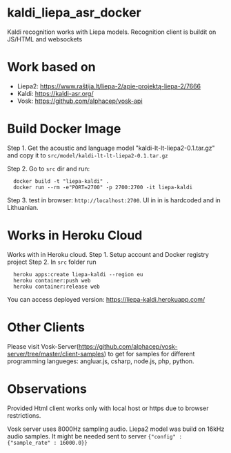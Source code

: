 # kaldi_liepa_asr_docker
Kaldi recognition works with Liepa models. Recognition client is buildit on JS/HTML and websockets

# Work based on 

* Liepa2: https://www.raštija.lt/liepa-2/apie-projektą-liepa-2/7666
* Kaldi: https://kaldi-asr.org/
* Vosk: https://github.com/alphacep/vosk-api

# Build Docker Image

Step 1. Get the acoustic and language model "kaldi-lt-lt-liepa2-0.1.tar.gz" and copy it to ```src/model/kaldi-lt-lt-liepa2-0.1.tar.gz```

Step 2. Go to ```src``` dir and run:
```
  docker build -t "liepa-kaldi" .
  docker run --rm -e"PORT=2700" -p 2700:2700 -it liepa-kaldi
```

Step 3. test in browser: ```http://localhost:2700```. UI in in is hardcoded and in Lithuanian.

# Works in Heroku Cloud

Works with in Heroku cloud.
Step 1. Setup account and Docker registry project
Step 2. In ```src``` folder run
```
  heroku apps:create liepa-kaldi --region eu
  heroku container:push web
  heroku container:release web 
```
You can access deployed version: https://liepa-kaldi.herokuapp.com/

# Other Clients

Please visit Vosk-Server(https://github.com/alphacep/vosk-server/tree/master/client-samples)  to get for samples for different programming langueges: angluar.js, csharp, node.js, php, python. 

# Observations

Provided Html client works only with local host or https due to browser restrictions. 

Vosk server uses 8000Hz sampling audio. Liepa2 model was build on 16kHz audio samples. It might be needed sent to server ```{"config" : {"sample_rate" : 16000.0}}``` 
